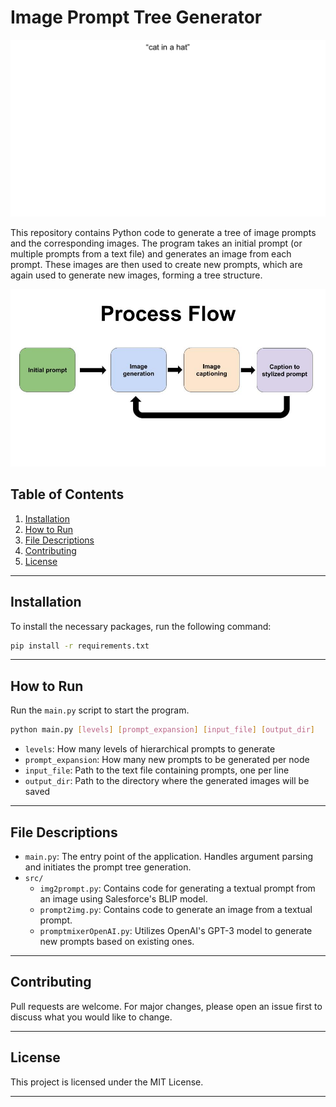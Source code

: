 # Image Prompt Tree Generator

<div align="center">
  <img src="/Diagrams/ezgif.com-gif-maker.gif" width="600"/>
</div>

This repository contains Python code to generate a tree of image prompts and the corresponding images. The program takes an initial prompt (or multiple prompts from a text file) and generates an image from each prompt. These images are then used to create new prompts, which are again used to generate new images, forming a tree structure.

<div align="center">
  <img src="/Diagrams/AIProcessVisual.jpg" width="600"/>
</div>

## Table of Contents

1. [Installation](#installation)
2. [How to Run](#how-to-run)
3. [File Descriptions](#file-descriptions)
4. [Contributing](#contributing)
5. [License](#license)

---

## Installation

To install the necessary packages, run the following command:

```bash
pip install -r requirements.txt
```

---

## How to Run

Run the `main.py` script to start the program.

```bash
python main.py [levels] [prompt_expansion] [input_file] [output_dir]
```

- `levels`: How many levels of hierarchical prompts to generate
- `prompt_expansion`: How many new prompts to be generated per node
- `input_file`: Path to the text file containing prompts, one per line
- `output_dir`: Path to the directory where the generated images will be saved

---

## File Descriptions

- `main.py`: The entry point of the application. Handles argument parsing and initiates the prompt tree generation.
- `src/`
  - `img2prompt.py`: Contains code for generating a textual prompt from an image using Salesforce's BLIP model.
  - `prompt2img.py`: Contains code to generate an image from a textual prompt.
  - `promptmixerOpenAI.py`: Utilizes OpenAI's GPT-3 model to generate new prompts based on existing ones.

---

## Contributing

Pull requests are welcome. For major changes, please open an issue first to discuss what you would like to change.

---

## License

This project is licensed under the MIT License.

---
